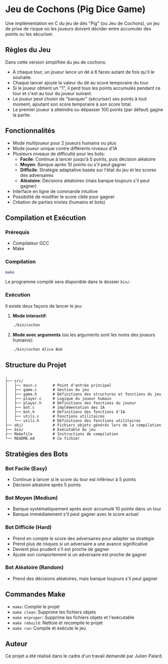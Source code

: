 # Jeu de Cochons (Pig Dice Game)

Une implémentation en C du jeu de dés "Pig" (ou Jeu de Cochons), un jeu de prise de risque où les joueurs doivent décider entre accumuler des points ou les sécuriser.

## Règles du Jeu

Dans cette version simplifiée du jeu de cochons:

- À chaque tour, un joueur lance un dé à 6 faces autant de fois qu'il le souhaite.
- Chaque lancer ajoute la valeur du dé au score temporaire du tour.
- Si le joueur obtient un "1", il perd tous les points accumulés pendant ce tour et c'est au tour du joueur suivant.
- Le joueur peut choisir de "banquer" (sécuriser) ses points à tout moment, ajoutant son score temporaire à son score total.
- Le premier joueur à atteindre ou dépasser 100 points (par défaut) gagne la partie.

## Fonctionnalités

- Mode multijoueur pour 2 joueurs humains ou plus
- Mode joueur unique contre différents niveaux d'IA
- Plusieurs niveaux de difficulté pour les bots:
  - **Facile**: Continue à lancer jusqu'à 5 points, puis décision aléatoire
  - **Moyen**: Banque après 10 points ou s'il peut gagner
  - **Difficile**: Stratégie adaptative basée sur l'état du jeu et les scores des adversaires
  - **Aléatoire**: Décisions aléatoires (mais banque toujours s'il peut gagner)
- Interface en ligne de commande intuitive
- Possibilité de modifier le score cible pour gagner
- Création de parties mixtes (humains et bots)

## Compilation et Exécution

### Prérequis

- Compilateur GCC
- Make

### Compilation

```bash
make
```

Le programme compilé sera disponible dans le dossier `bin/`.

### Exécution

Il existe deux façons de lancer le jeu:

1. **Mode interactif**:
   ```bash
   ./bin/cochon
   ```

2. **Mode avec arguments** (où les arguments sont les noms des joueurs humains):
   ```bash
   ./bin/cochon Alice Bob
   ```

## Structure du Projet

```
.
├── src/
│   ├── main.c       # Point d'entrée principal
│   ├── game.c       # Gestion du jeu
│   ├── game.h       # Définitions des structures et fonctions du jeu
│   ├── player.c     # Logique du joueur humain
│   ├── player.h     # Définitions des fonctions du joueur
│   ├── bot.c        # Implémentation des IA
│   ├── bot.h        # Définitions des fonctions d'IA
│   ├── utils.c      # Fonctions utilitaires
│   └── utils.h      # Définitions des fonctions utilitaires
├── obj/             # Fichiers objets générés lors de la compilation
├── bin/             # Exécutable du jeu
├── Makefile         # Instructions de compilation
└── README.md        # Ce fichier
```

## Stratégies des Bots

### Bot Facile (Easy)
- Continue à lancer si le score du tour est inférieur à 5 points
- Décision aléatoire après 5 points

### Bot Moyen (Medium)
- Banque systématiquement après avoir accumulé 10 points dans un tour
- Banque immédiatement s'il peut gagner avec le score actuel

### Bot Difficile (Hard)
- Prend en compte le score des adversaires pour adapter sa stratégie
- Prend plus de risques si un adversaire a une avance significative
- Devient plus prudent s'il est proche de gagner
- Ajuste son comportement si un adversaire est proche de gagner

### Bot Aléatoire (Random)
- Prend des décisions aléatoires, mais banque toujours s'il peut gagner

## Commandes Make

- `make`: Compile le projet
- `make clean`: Supprime les fichiers objets
- `make mrproper`: Supprime les fichiers objets et l'exécutable
- `make rebuild`: Nettoie et recompile le projet
- `make run`: Compile et exécute le jeu

## Auteur

Ce projet a été réalisé dans le cadre d'un travail demandé par Julien Palard.